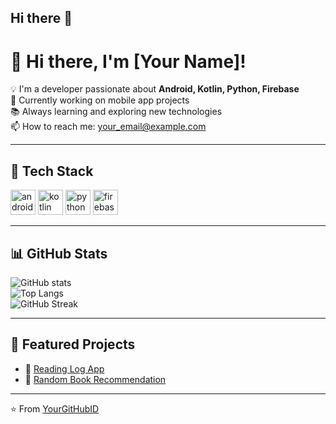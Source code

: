 ## Hi there 👋

# 👋 Hi there, I'm [Your Name]!

💡 I'm a developer passionate about **Android, Kotlin, Python, Firebase**  
🚀 Currently working on mobile app projects  
📚 Always learning and exploring new technologies  
📫 How to reach me: your_email@example.com  

---

## 🚀 Tech Stack

<p align="left">
  <img src="https://cdn.jsdelivr.net/gh/devicons/devicon/icons/android/android-original.svg" alt="android" width="40" height="40"/>
  <img src="https://cdn.jsdelivr.net/gh/devicons/devicon/icons/kotlin/kotlin-original.svg" alt="kotlin" width="40" height="40"/>
  <img src="https://cdn.jsdelivr.net/gh/devicons/devicon/icons/python/python-original.svg" alt="python" width="40" height="40"/>
  <img src="https://cdn.jsdelivr.net/gh/devicons/devicon/icons/firebase/firebase-plain.svg" alt="firebase" width="40" height="40"/>
</p>

---

## 📊 GitHub Stats

![GitHub stats](https://github-readme-stats.vercel.app/api?username=YourGitHubID&show_icons=true&theme=radical)  
![Top Langs](https://github-readme-stats.vercel.app/api/top-langs/?username=YourGitHubID&layout=compact&theme=radical)  
![GitHub Streak](https://github-readme-streak-stats.herokuapp.com/?user=YourGitHubID&theme=radical)

---

## 📂 Featured Projects
- 📖 [Reading Log App](https://github.com/YourGitHubID/reading-log)  
- 🎲 [Random Book Recommendation](https://github.com/YourGitHubID/book-randomizer)

---

⭐️ From [YourGitHubID](https://github.com/LFC19)


<!--
**LFC19/LFC19** is a ✨ _special_ ✨ repository because its `README.md` (this file) appears on your GitHub profile.

Here are some ideas to get you started:

- 🔭 I’m currently working on ...
- 🌱 I’m currently learning ...
- 👯 I’m looking to collaborate on ...
- 🤔 I’m looking for help with ...
- 💬 Ask me about ...
- 📫 How to reach me: ...
- 😄 Pronouns: ...
- ⚡ Fun fact: ...
-->
